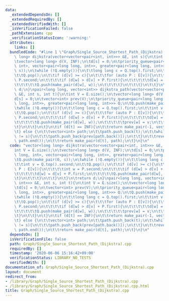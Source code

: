 ```yaml
---
data:
  _extendedDependsOn: []
  _extendedRequiredBy: []
  _extendedVerifiedWith: []
  _isVerificationFailed: false
  _pathExtension: cpp
  _verificationStatusIcon: ':warning:'
  attributes:
    links: []
  bundledCode: "#line 1 \"Graph/Single_Source_Shortest_Path_(Dijkstra).cpp\"\nvector<long\
    \ long> dijkstra(vector<vector<pair<int, int>>> &E, int s){\n\tint V = E.size();\n\
    \tvector<long long> d(V, INF);\n\td[s] = 0;\n\tpriority_queue<pair<long long,\
    \ int>, vector<pair<long long, int>>, greater<pair<long long, int>>> Q;\n\tQ.push(make_pair(0,\
    \ s));\n\twhile (!Q.empty()){\n\t\tlong long c = Q.top().first;\n\t\tint v = Q.top().second;\n\
    \t\tQ.pop();\n\t\tif (d[v] >= c){\n\t\t\tfor (auto P : E[v]){\n\t\t\t\tint w =\
    \ P.second;\n\t\t\t\tif (d[w] > d[v] + P.first){\n\t\t\t\t\td[w] = d[v] + P.first;\n\
    \t\t\t\t\tQ.push(make_pair(d[w], w));\n\t\t\t\t}\n\t\t\t}\n\t\t}\n\t}\n\treturn\
    \ d;\n}\npair<long long, vector<int>> dijkstra_path(vector<vector<pair<int, int>>>\
    \ &E, int s, int t){\n\tint V = E.size();\n\tvector<long long> d(V, INF);\n\t\
    d[s] = 0;\n\tvector<int> prev(V);\n\tpriority_queue<pair<long long, int>, vector<pair<long\
    \ long, int>>, greater<pair<long long, int>>> Q;\n\tQ.push(make_pair(0, s));\n\
    \twhile (!Q.empty()){\n\t\tlong long c = Q.top().first;\n\t\tint v = Q.top().second;\n\
    \t\tQ.pop();\n\t\tif (d[v] >= c){\n\t\t\tfor (auto P : E[v]){\n\t\t\t\tint w =\
    \ P.second;\n\t\t\t\tif (d[w] > d[v] + P.first){\n\t\t\t\t\td[w] = d[v] + P.first;\n\
    \t\t\t\t\tQ.push(make_pair(d[w], w));\n\t\t\t\t\tprev[w] = v;\n\t\t\t\t}\n\t\t\
    \t}\n\t\t}\n\t}\n\tif (d[t] == INF){\n\t\treturn make_pair(-1, vector<int>());\n\
    \t} else {\n\t\tvector<int> path;\n\t\tpath.push_back(t);\n\t\twhile (path.back()\
    \ != s){\n\t\t\tpath.push_back(prev[path.back()]);\n\t\t}\n\t\treverse(path.begin(),\
    \ path.end());\n\t\treturn make_pair(d[t], path);\n\t}\n}\n"
  code: "vector<long long> dijkstra(vector<vector<pair<int, int>>> &E, int s){\n\t\
    int V = E.size();\n\tvector<long long> d(V, INF);\n\td[s] = 0;\n\tpriority_queue<pair<long\
    \ long, int>, vector<pair<long long, int>>, greater<pair<long long, int>>> Q;\n\
    \tQ.push(make_pair(0, s));\n\twhile (!Q.empty()){\n\t\tlong long c = Q.top().first;\n\
    \t\tint v = Q.top().second;\n\t\tQ.pop();\n\t\tif (d[v] >= c){\n\t\t\tfor (auto\
    \ P : E[v]){\n\t\t\t\tint w = P.second;\n\t\t\t\tif (d[w] > d[v] + P.first){\n\
    \t\t\t\t\td[w] = d[v] + P.first;\n\t\t\t\t\tQ.push(make_pair(d[w], w));\n\t\t\t\
    \t}\n\t\t\t}\n\t\t}\n\t}\n\treturn d;\n}\npair<long long, vector<int>> dijkstra_path(vector<vector<pair<int,\
    \ int>>> &E, int s, int t){\n\tint V = E.size();\n\tvector<long long> d(V, INF);\n\
    \td[s] = 0;\n\tvector<int> prev(V);\n\tpriority_queue<pair<long long, int>, vector<pair<long\
    \ long, int>>, greater<pair<long long, int>>> Q;\n\tQ.push(make_pair(0, s));\n\
    \twhile (!Q.empty()){\n\t\tlong long c = Q.top().first;\n\t\tint v = Q.top().second;\n\
    \t\tQ.pop();\n\t\tif (d[v] >= c){\n\t\t\tfor (auto P : E[v]){\n\t\t\t\tint w =\
    \ P.second;\n\t\t\t\tif (d[w] > d[v] + P.first){\n\t\t\t\t\td[w] = d[v] + P.first;\n\
    \t\t\t\t\tQ.push(make_pair(d[w], w));\n\t\t\t\t\tprev[w] = v;\n\t\t\t\t}\n\t\t\
    \t}\n\t\t}\n\t}\n\tif (d[t] == INF){\n\t\treturn make_pair(-1, vector<int>());\n\
    \t} else {\n\t\tvector<int> path;\n\t\tpath.push_back(t);\n\t\twhile (path.back()\
    \ != s){\n\t\t\tpath.push_back(prev[path.back()]);\n\t\t}\n\t\treverse(path.begin(),\
    \ path.end());\n\t\treturn make_pair(d[t], path);\n\t}\n}\n"
  dependsOn: []
  isVerificationFile: false
  path: Graph/Single_Source_Shortest_Path_(Dijkstra).cpp
  requiredBy: []
  timestamp: '2020-06-06 15:16:42+09:00'
  verificationStatus: LIBRARY_NO_TESTS
  verifiedWith: []
documentation_of: Graph/Single_Source_Shortest_Path_(Dijkstra).cpp
layout: document
redirect_from:
- /library/Graph/Single_Source_Shortest_Path_(Dijkstra).cpp
- /library/Graph/Single_Source_Shortest_Path_(Dijkstra).cpp.html
title: Graph/Single_Source_Shortest_Path_(Dijkstra).cpp
---
```

